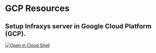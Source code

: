 # GCP Resources

## Setup Infraxys server in Google Cloud Platform (GCP).

[![Open in Cloud Shell](https://gstatic.com/cloudssh/images/open-btn.png)](https://ssh.cloud.google.com/cloudshell/open?cloudshell_git_repo=https://github.com/jeroenmanders/gcp-infraxys-server.git&cloudshell_tutorial=tutorial.md)
